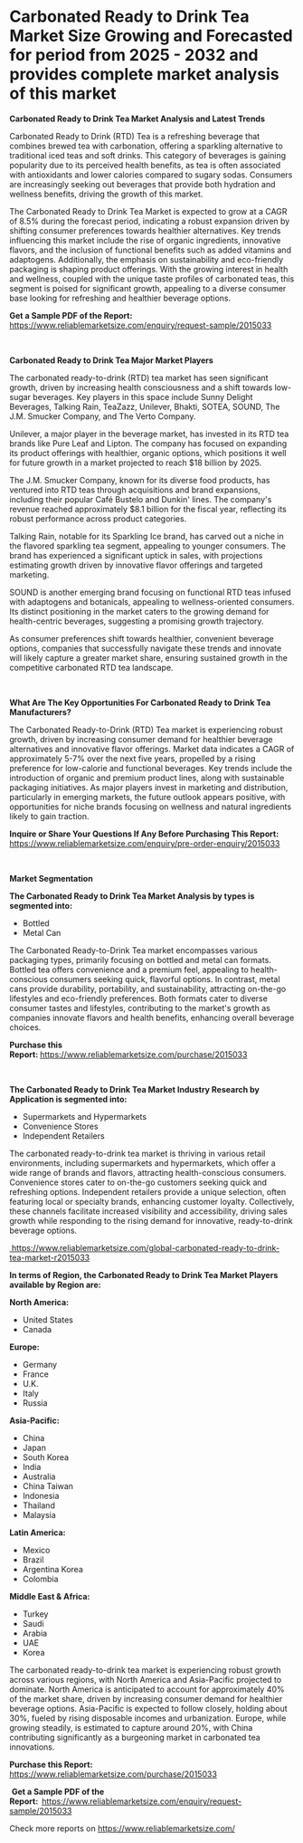 <p><h1>Carbonated Ready to Drink Tea Market Size Growing and Forecasted for period from 2025 - 2032 and provides complete market analysis of this market</h1></p><p><strong>Carbonated Ready to Drink Tea Market Analysis and Latest Trends</strong></p>
<p><p>Carbonated Ready to Drink (RTD) Tea is a refreshing beverage that combines brewed tea with carbonation, offering a sparkling alternative to traditional iced teas and soft drinks. This category of beverages is gaining popularity due to its perceived health benefits, as tea is often associated with antioxidants and lower calories compared to sugary sodas. Consumers are increasingly seeking out beverages that provide both hydration and wellness benefits, driving the growth of this market.</p><p>The Carbonated Ready to Drink Tea Market is expected to grow at a CAGR of 8.5% during the forecast period, indicating a robust expansion driven by shifting consumer preferences towards healthier alternatives. Key trends influencing this market include the rise of organic ingredients, innovative flavors, and the inclusion of functional benefits such as added vitamins and adaptogens. Additionally, the emphasis on sustainability and eco-friendly packaging is shaping product offerings. With the growing interest in health and wellness, coupled with the unique taste profiles of carbonated teas, this segment is poised for significant growth, appealing to a diverse consumer base looking for refreshing and healthier beverage options.</p></p>
<p><strong>Get a Sample PDF of the Report:&nbsp;</strong> <a href="https://www.reliablemarketsize.com/enquiry/request-sample/2015033?utm_campaign=2296&utm_medium=2&utm_source=Github&utm_content=ia&utm_term=14022025&utm_id=carbonated-ready-to-drink-tea">https://www.reliablemarketsize.com/enquiry/request-sample/2015033</a></p>
<p>&nbsp;</p>
<p><strong>Carbonated Ready to Drink Tea Major Market Players</strong></p>
<p><p>The carbonated ready-to-drink (RTD) tea market has seen significant growth, driven by increasing health consciousness and a shift towards low-sugar beverages. Key players in this space include Sunny Delight Beverages, Talking Rain, TeaZazz, Unilever, Bhakti, SOTEA, SOUND, The J.M. Smucker Company, and The Verto Company.</p><p>Unilever, a major player in the beverage market, has invested in its RTD tea brands like Pure Leaf and Lipton. The company has focused on expanding its product offerings with healthier, organic options, which positions it well for future growth in a market projected to reach $18 billion by 2025.</p><p>The J.M. Smucker Company, known for its diverse food products, has ventured into RTD teas through acquisitions and brand expansions, including their popular Café Bustelo and Dunkin' lines. The company's revenue reached approximately $8.1 billion for the fiscal year, reflecting its robust performance across product categories.</p><p>Talking Rain, notable for its Sparkling Ice brand, has carved out a niche in the flavored sparkling tea segment, appealing to younger consumers. The brand has experienced a significant uptick in sales, with projections estimating growth driven by innovative flavor offerings and targeted marketing.</p><p>SOUND is another emerging brand focusing on functional RTD teas infused with adaptogens and botanicals, appealing to wellness-oriented consumers. Its distinct positioning in the market caters to the growing demand for health-centric beverages, suggesting a promising growth trajectory.</p><p>As consumer preferences shift towards healthier, convenient beverage options, companies that successfully navigate these trends and innovate will likely capture a greater market share, ensuring sustained growth in the competitive carbonated RTD tea landscape.</p></p>
<p>&nbsp;</p>
<p><strong>What Are The Key Opportunities For Carbonated Ready to Drink Tea Manufacturers?</strong></p>
<p><p>The Carbonated Ready-to-Drink (RTD) Tea market is experiencing robust growth, driven by increasing consumer demand for healthier beverage alternatives and innovative flavor offerings. Market data indicates a CAGR of approximately 5-7% over the next five years, propelled by a rising preference for low-calorie and functional beverages. Key trends include the introduction of organic and premium product lines, along with sustainable packaging initiatives. As major players invest in marketing and distribution, particularly in emerging markets, the future outlook appears positive, with opportunities for niche brands focusing on wellness and natural ingredients likely to gain traction.</p></p>
<p><strong>Inquire or Share Your Questions If Any Before Purchasing This Report:</strong> <a href="https://www.reliablemarketsize.com/enquiry/pre-order-enquiry/2015033?utm_campaign=2296&utm_medium=2&utm_source=Github&utm_content=ia&utm_term=14022025&utm_id=carbonated-ready-to-drink-tea">https://www.reliablemarketsize.com/enquiry/pre-order-enquiry/2015033</a></p>
<p>&nbsp;</p>
<p><strong>Market Segmentation</strong></p>
<p><strong>The Carbonated Ready to Drink Tea Market Analysis by types is segmented into:</strong></p>
<p><ul><li>Bottled</li><li>Metal Can</li></ul></p>
<p><p>The Carbonated Ready-to-Drink Tea market encompasses various packaging types, primarily focusing on bottled and metal can formats. Bottled tea offers convenience and a premium feel, appealing to health-conscious consumers seeking quick, flavorful options. In contrast, metal cans provide durability, portability, and sustainability, attracting on-the-go lifestyles and eco-friendly preferences. Both formats cater to diverse consumer tastes and lifestyles, contributing to the market's growth as companies innovate flavors and health benefits, enhancing overall beverage choices.</p></p>
<p><strong>Purchase this Report:&nbsp;</strong><a href="https://www.reliablemarketsize.com/purchase/2015033?utm_campaign=2296&utm_medium=2&utm_source=Github&utm_content=ia&utm_term=14022025&utm_id=carbonated-ready-to-drink-tea">https://www.reliablemarketsize.com/purchase/2015033</a></p>
<p>&nbsp;</p>
<p><strong>The Carbonated Ready to Drink Tea Market Industry Research by Application is segmented into:</strong></p>
<p><ul><li>Supermarkets and Hypermarkets</li><li>Convenience Stores</li><li>Independent Retailers</li></ul></p>
<p><p>The carbonated ready-to-drink tea market is thriving in various retail environments, including supermarkets and hypermarkets, which offer a wide range of brands and flavors, attracting health-conscious consumers. Convenience stores cater to on-the-go customers seeking quick and refreshing options. Independent retailers provide a unique selection, often featuring local or specialty brands, enhancing customer loyalty. Collectively, these channels facilitate increased visibility and accessibility, driving sales growth while responding to the rising demand for innovative, ready-to-drink beverage options.</p></p>
<p><a href="https://www.reliablemarketsize.com/global-carbonated-ready-to-drink-tea-market-r2015033?utm_campaign=2296&utm_medium=2&utm_source=Github&utm_content=ia&utm_term=14022025&utm_id=carbonated-ready-to-drink-tea">&nbsp;https://www.reliablemarketsize.com/global-carbonated-ready-to-drink-tea-market-r2015033</a></p>
<p><strong>In terms of Region, the Carbonated Ready to Drink Tea Market Players available by Region are:</strong></p>
<p>
    <p> <strong> North America: </strong>
        <ul>
            <li>United States</li>
            <li>Canada</li>
        </ul>
        </p> 
    <p> <strong> Europe: </strong>
        <ul>
            <li>Germany</li>
            <li>France</li>
            <li>U.K.</li>
            <li>Italy</li>
            <li>Russia</li>
        </ul>
        </p> 
    <p> <strong> Asia-Pacific: </strong>
        <ul>
            <li>China</li>
            <li>Japan</li>
            <li>South Korea</li>
            <li>India</li>
            <li>Australia</li>
            <li>China Taiwan</li>
            <li>Indonesia</li>
            <li>Thailand</li>
            <li>Malaysia</li>
        </ul>
        </p> 
    <p> <strong> Latin America: </strong>
        <ul>
            <li>Mexico</li>
            <li>Brazil</li>
            <li>Argentina Korea</li>
            <li>Colombia</li>
        </ul>
        </p> 
    <p> <strong> Middle East & Africa: </strong>
        <ul>
            <li>Turkey</li>
            <li>Saudi</li>
            <li>Arabia</li>
            <li>UAE</li>
            <li>Korea</li>
        </ul>
    </p>
    </p>
<p><p>The carbonated ready-to-drink tea market is experiencing robust growth across various regions, with North America and Asia-Pacific projected to dominate. North America is anticipated to account for approximately 40% of the market share, driven by increasing consumer demand for healthier beverage options. Asia-Pacific is expected to follow closely, holding about 30%, fueled by rising disposable incomes and urbanization. Europe, while growing steadily, is estimated to capture around 20%, with China contributing significantly as a burgeoning market in carbonated tea innovations.</p></p>
<p><strong>Purchase this Report: </strong><a href="https://www.reliablemarketsize.com/purchase/2015033?utm_campaign=2296&utm_medium=2&utm_source=Github&utm_content=ia&utm_term=14022025&utm_id=carbonated-ready-to-drink-tea">https://www.reliablemarketsize.com/purchase/2015033</a></p>
<p>&nbsp;<strong>Get a Sample PDF of the Report:&nbsp;&nbsp;</strong><a href="https://www.reliablemarketsize.com/enquiry/request-sample/2015033?utm_campaign=2296&utm_medium=2&utm_source=Github&utm_content=ia&utm_term=14022025&utm_id=carbonated-ready-to-drink-tea">https://www.reliablemarketsize.com/enquiry/request-sample/2015033</a></p>
<p><strong></strong></p>
<p>Check more reports on <a href="https://www.reliablemarketsize.com/?utm_campaign=2296&utm_medium=2&utm_source=Github&utm_content=ia&utm_term=14022025&utm_id=carbonated-ready-to-drink-tea">https://www.reliablemarketsize.com/</a></p>